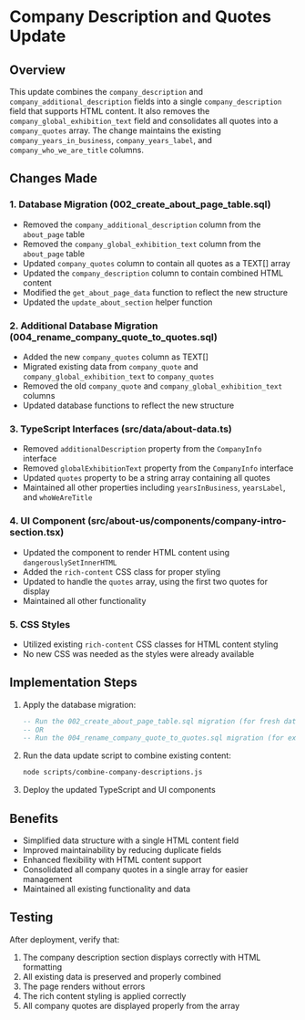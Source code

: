 # Company Description and Quotes Update

## Overview
This update combines the `company_description` and `company_additional_description` fields into a single `company_description` field that supports HTML content. It also removes the `company_global_exhibition_text` field and consolidates all quotes into a `company_quotes` array. The change maintains the existing `company_years_in_business`, `company_years_label`, and `company_who_we_are_title` columns.

## Changes Made

### 1. Database Migration (002_create_about_page_table.sql)
- Removed the `company_additional_description` column from the `about_page` table
- Removed the `company_global_exhibition_text` column from the `about_page` table
- Updated `company_quotes` column to contain all quotes as a TEXT[] array
- Updated the `company_description` column to contain combined HTML content
- Modified the `get_about_page_data` function to reflect the new structure
- Updated the `update_about_section` helper function

### 2. Additional Database Migration (004_rename_company_quote_to_quotes.sql)
- Added the new `company_quotes` column as TEXT[]
- Migrated existing data from `company_quote` and `company_global_exhibition_text` to `company_quotes`
- Removed the old `company_quote` and `company_global_exhibition_text` columns
- Updated database functions to reflect the new structure

### 3. TypeScript Interfaces (src/data/about-data.ts)
- Removed `additionalDescription` property from the `CompanyInfo` interface
- Removed `globalExhibitionText` property from the `CompanyInfo` interface
- Updated `quotes` property to be a string array containing all quotes
- Maintained all other properties including `yearsInBusiness`, `yearsLabel`, and `whoWeAreTitle`

### 4. UI Component (src/about-us/components/company-intro-section.tsx)
- Updated the component to render HTML content using `dangerouslySetInnerHTML`
- Added the `rich-content` CSS class for proper styling
- Updated to handle the `quotes` array, using the first two quotes for display
- Maintained all other functionality

### 5. CSS Styles
- Utilized existing `rich-content` CSS classes for HTML content styling
- No new CSS was needed as the styles were already available

## Implementation Steps

1. Apply the database migration:
   ```sql
   -- Run the 002_create_about_page_table.sql migration (for fresh databases)
   -- OR
   -- Run the 004_rename_company_quote_to_quotes.sql migration (for existing databases)
   ```

2. Run the data update script to combine existing content:
   ```bash
   node scripts/combine-company-descriptions.js
   ```

3. Deploy the updated TypeScript and UI components

## Benefits
- Simplified data structure with a single HTML content field
- Improved maintainability by reducing duplicate fields
- Enhanced flexibility with HTML content support
- Consolidated all company quotes in a single array for easier management
- Maintained all existing functionality and data

## Testing
After deployment, verify that:
1. The company description section displays correctly with HTML formatting
2. All existing data is preserved and properly combined
3. The page renders without errors
4. The rich content styling is applied correctly
5. All company quotes are displayed properly from the array